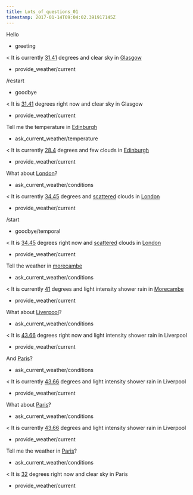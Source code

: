 ```yaml
---
title: Lots_of_questions_01
timestamp: 2017-01-14T09:04:02.391917145Z
---
```


Hello
* greeting

< It is currently [31.41](temperature) degrees and clear sky in [Glasgow](city)
* provide_weather/current

/restart
* goodbye

< It is [31.41](temperature) degrees right now and clear sky in Glasgow
* provide_weather/current

Tell me the temperature in [Edinburgh](city)
* ask_current_weather/temperature

< It is currently [28.4](temperature) degrees and few clouds in [Edinburgh](city)
* provide_weather/current

What about [London](city)?
* ask_current_weather/conditions

< It is currently [34.45](temperature) degrees and [scattered](condition) clouds in [London](city)
* provide_weather/current

/start
* goodbye/temporal

< It is [34.45](temperature) degrees right now and [scattered](condition) clouds in [London](city)
* provide_weather/current

Tell the weather in [morecambe](city)
* ask_current_weather/conditions

< It is currently [41](temperature) degrees and light intensity shower rain in [Morecambe](city)
* provide_weather/current

What about [Liverpool](city)?
* ask_current_weather/conditions

< It is [43.66](temperature) degrees right now and light intensity shower rain in Liverpool
* provide_weather/current

And [Paris](city)?
* ask_current_weather/conditions

< It is currently [43.66](temperature) degrees and light intensity shower rain in Liverpool
* provide_weather/current

What about [Paris](city)?
* ask_current_weather/conditions

< It is currently [43.66](temperature) degrees and light intensity shower rain in Liverpool
* provide_weather/current

Tell me the weather in [Paris](city)?
* ask_current_weather/conditions

< It is [32](temperature) degrees right now and clear sky in Paris
* provide_weather/current
